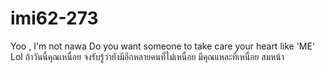 # imi62-273

Yoo , I'm not nawa 
Do you want someone to take care your heart like 'ME' Lol
ถ้าวันนี้คุณเหนื่อย จงรับรู้ว่ายังมีอีกหลายคนที่ไม่เหนื่อย มีคุณแหละที่เหนื่อย สมหน้า
